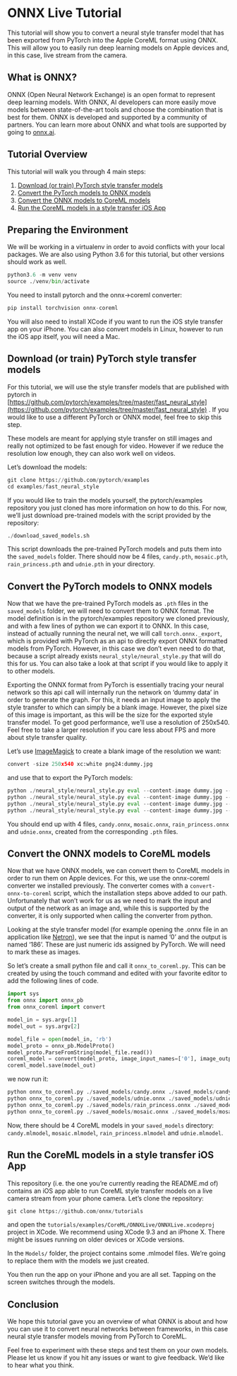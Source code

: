 

# ONNX Live Tutorial

This tutorial will show you to convert a neural style transfer model that has been exported from PyTorch into the Apple CoreML format using ONNX. This will allow you to easily run deep learning models on Apple devices and, in this case, live stream from the camera.

## What is ONNX?

ONNX (Open Neural Network Exchange) is an open format to represent deep learning models. With ONNX, AI developers can more easily move models between state-of-the-art tools and choose the combination that is best for them. ONNX is developed and supported by a community of partners. You can learn more about ONNX and what tools are supported by going to [onnx.ai](https://onnx.ai/).

## Tutorial Overview

This tutorial will walk you through 4 main steps:

1.  [Download (or train) PyTorch style transfer models](#download-or-train-pytorch-style-transfer-models)
2.  [Convert the PyTorch models to ONNX models](#convert-the-pytorch-models-to-onnx-models)
3.  [Convert the ONNX models to CoreML models](#convert-the-onnx-models-to-coreml-models)
4.  [Run the CoreML models in a style transfer iOS App](#run-the-coreml-models-in-a-style-transfer-ios-app)

## Preparing the Environment

We will be working in a virtualenv in order to avoid conflicts with your local packages. We are also using Python 3.6 for this tutorial, but other versions should work as well.

```py
python3.6 -m venv venv
source ./venv/bin/activate

```

You need to install pytorch and the onnx-&gt;coreml converter:

```py
pip install torchvision onnx-coreml

```

You will also need to install XCode if you want to run the iOS style transfer app on your iPhone. You can also convert models in Linux, however to run the iOS app itself, you will need a Mac.

## Download (or train) PyTorch style transfer models

For this tutorial, we will use the style transfer models that are published with pytorch in [https://github.com/pytorch/examples/tree/master/fast_neural_style](https://github.com/pytorch/examples/tree/master/fast_neural_style) . If you would like to use a different PyTorch or ONNX model, feel free to skip this step.

These models are meant for applying style transfer on still images and really not optimized to be fast enough for video. However if we reduce the resolution low enough, they can also work well on videos.

Let’s download the models:

```py
git clone https://github.com/pytorch/examples
cd examples/fast_neural_style

```

If you would like to train the models yourself, the pytorch/examples repository you just cloned has more information on how to do this. For now, we’ll just download pre-trained models with the script provided by the repository:

```py
./download_saved_models.sh

```

This script downloads the pre-trained PyTorch models and puts them into the `saved_models` folder. There should now be 4 files, `candy.pth`, `mosaic.pth`, `rain_princess.pth` and `udnie.pth` in your directory.

## Convert the PyTorch models to ONNX models

Now that we have the pre-trained PyTorch models as `.pth` files in the `saved_models` folder, we will need to convert them to ONNX format. The model definition is in the pytorch/examples repository we cloned previously, and with a few lines of python we can export it to ONNX. In this case, instead of actually running the neural net, we will call `torch.onnx._export`, which is provided with PyTorch as an api to directly export ONNX formatted models from PyTorch. However, in this case we don’t even need to do that, because a script already exists `neural_style/neural_style.py` that will do this for us. You can also take a look at that script if you would like to apply it to other models.

Exporting the ONNX format from PyTorch is essentially tracing your neural network so this api call will internally run the network on ‘dummy data’ in order to generate the graph. For this, it needs an input image to apply the style transfer to which can simply be a blank image. However, the pixel size of this image is important, as this will be the size for the exported style transfer model. To get good performance, we’ll use a resolution of 250x540\. Feel free to take a larger resolution if you care less about FPS and more about style transfer quality.

Let’s use [ImageMagick](https://www.imagemagick.org/) to create a blank image of the resolution we want:

```py
convert -size 250x540 xc:white png24:dummy.jpg

```

and use that to export the PyTorch models:

```py
python ./neural_style/neural_style.py eval --content-image dummy.jpg --output-image dummy-out.jpg --model ./saved_models/candy.pth --cuda 0 --export_onnx ./saved_models/candy.onnx
python ./neural_style/neural_style.py eval --content-image dummy.jpg --output-image dummy-out.jpg --model ./saved_models/udnie.pth --cuda 0 --export_onnx ./saved_models/udnie.onnx
python ./neural_style/neural_style.py eval --content-image dummy.jpg --output-image dummy-out.jpg --model ./saved_models/rain_princess.pth --cuda 0 --export_onnx ./saved_models/rain_princess.onnx
python ./neural_style/neural_style.py eval --content-image dummy.jpg --output-image dummy-out.jpg --model ./saved_models/mosaic.pth --cuda 0 --export_onnx ./saved_models/mosaic.onnx

```

You should end up with 4 files, `candy.onnx`, `mosaic.onnx`, `rain_princess.onnx` and `udnie.onnx`, created from the corresponding `.pth` files.

## Convert the ONNX models to CoreML models

Now that we have ONNX models, we can convert them to CoreML models in order to run them on Apple devices. For this, we use the onnx-coreml converter we installed previously. The converter comes with a `convert-onnx-to-coreml` script, which the installation steps above added to our path. Unfortunately that won’t work for us as we need to mark the input and output of the network as an image and, while this is supported by the converter, it is only supported when calling the converter from python.

Looking at the style transfer model (for example opening the .onnx file in an application like [Netron](https://github.com/lutzroeder/Netron)), we see that the input is named ‘0’ and the output is named ‘186’. These are just numeric ids assigned by PyTorch. We will need to mark these as images.

So let’s create a small python file and call it `onnx_to_coreml.py`. This can be created by using the touch command and edited with your favorite editor to add the following lines of code.

```py
import sys
from onnx import onnx_pb
from onnx_coreml import convert

model_in = sys.argv[1]
model_out = sys.argv[2]

model_file = open(model_in, 'rb')
model_proto = onnx_pb.ModelProto()
model_proto.ParseFromString(model_file.read())
coreml_model = convert(model_proto, image_input_names=['0'], image_output_names=['186'])
coreml_model.save(model_out)

```

we now run it:

```py
python onnx_to_coreml.py ./saved_models/candy.onnx ./saved_models/candy.mlmodel
python onnx_to_coreml.py ./saved_models/udnie.onnx ./saved_models/udnie.mlmodel
python onnx_to_coreml.py ./saved_models/rain_princess.onnx ./saved_models/rain_princess.mlmodel
python onnx_to_coreml.py ./saved_models/mosaic.onnx ./saved_models/mosaic.mlmodel

```

Now, there should be 4 CoreML models in your `saved_models` directory: `candy.mlmodel`, `mosaic.mlmodel`, `rain_princess.mlmodel` and `udnie.mlmodel`.

## Run the CoreML models in a style transfer iOS App

This repository (i.e. the one you’re currently reading the README.md of) contains an iOS app able to run CoreML style transfer models on a live camera stream from your phone camera. Let’s clone the repository:

```py
git clone https://github.com/onnx/tutorials

```

and open the `tutorials/examples/CoreML/ONNXLive/ONNXLive.xcodeproj` project in XCode. We recommend using XCode 9.3 and an iPhone X. There might be issues running on older devices or XCode versions.

In the `Models/` folder, the project contains some .mlmodel files. We’re going to replace them with the models we just created.

You then run the app on your iPhone and you are all set. Tapping on the screen switches through the models.

## Conclusion

We hope this tutorial gave you an overview of what ONNX is about and how you can use it to convert neural networks between frameworks, in this case neural style transfer models moving from PyTorch to CoreML.

Feel free to experiment with these steps and test them on your own models. Please let us know if you hit any issues or want to give feedback. We’d like to hear what you think.

